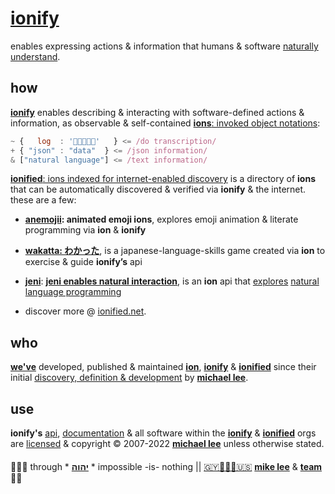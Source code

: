 # [ionify](https://ionify.net/)

enables expressing actions & information that humans & software
[naturally understand](VISION.md#vision).

## how

[**ionify**](https://api.ionify.net/)
enables describing & interacting with software-defined actions & information, as
observable & self-contained [**ions**: invoked object notations](./ions/ion.md#ion):

```javascript
~ {   log  : '👋🏾👨🏾‍💻'   } <= /do transcription/
+ { "json" : "data"  } <= /json information/
& ["natural language"] <= /text information/
```

[**ionified**: ions indexed for internet-enabled discovery](https://ionified.net/)
is a directory of **ions** that can be automatically discovered & verified via **ionify** &
the internet. these are a few:

+ **[anemojii](https://ionified.github.io/anemojii-ions.iskitz.net/): animated emoji ions**,
  explores emoji animation & literate programming via **ion** & **ionify**

+ **[wakatta: わかった](https://ionified.github.io/wakatta-ions.iskitz.net/)**,
  is a japanese-language-skills game created via **ion** to
  exercise & guide **ionify’s** api

+ [**jeni**](https://github.com/ionified/jeni-ions.iskitz.net/blob/public/jeni.play.js):
  [**jeni enables natural interaction**](https://github.com/ionified/jeni-ions.iskitz.net),
  is an **ion** api that [explores](https://jeni.glitch.me/)
  [natural language programming](https://en.wikipedia.org/wiki/Natural_language_programming)

+ discover more @ [ionified.net](https://ionified.net/).

## who

[**we've**](https://team.ionify.net/)
developed, published & maintained
[**ion**](./ions/ion.md#ion), [**ionify**](https://api.ionify.net)
& [**ionified**](https://ionified.net/)
since their initial
[discovery, definition & development](https://origin.ionify.net/)
by
[**michael lee**](https://github.com/iskitz).

## use

**ionify's** [api](https://github.com/ionify/ionify),
[documentation](https://github.com/ionify/about)
& all software within the
[**ionify**](https://github.com/ionify/) &
[**ionified**](https://github.com/ionified/)
orgs are
[licensed](LICENSE.txt#L1)
& copyright &copy; 2007-2022
[**michael lee**](https://github.com/iskitz/)
unless otherwise stated.

####

🙇🏾‍♂️ through * [**יהוה**](LICENSE.txt#L1) * impossible -is- nothing ||
[🇬🇾👨🏾‍💻🇺🇸](https://en.wikipedia.org/wiki/Guyana)
[**mike lee**](https://github.com/iskitz) &
[**team**](https://team.ionify.net/)
🤲🏾
